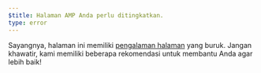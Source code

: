 ```yaml
---
$title: Halaman AMP Anda perlu ditingkatkan.
type: error
---
```


Sayangnya, halaman ini memiliki [pengalaman halaman](https://developers.google.com/search/docs/guides/page-experience) yang buruk. Jangan khawatir, kami memiliki beberapa rekomendasi untuk membantu Anda agar lebih baik!
